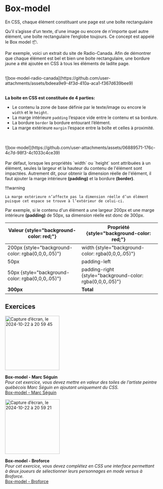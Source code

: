 # Box-model

En CSS, chaque élément constituant une page est une boîte rectangulaire

Qu’il s’agisse d’un texte, d'une image ou encore de n’importe quel autre élément, une boîte rectangulaire l’englobe toujours. Ce concept est appelé le Box model 📦.

Par exemple, voici un extrait du site de Radio-Canada. Afin de démontrer que chaque élément est bel et bien une boite rectangulaire, une bordure jaune a été ajoutée en CSS à tous les éléments de ladite page.

<br>
![box-model-radio-canada](https://github.com/user-attachments/assets/bdeea9e9-4f3d-410a-aca1-f367d639bee9)
<br>
<br>

**La boite en CSS est constituée de 4 parties:**

- Le contenu la zone de base définie par le texte/image ou encore le `width` et le `height`.
- La marge intérieure `padding` l’espace vide entre le contenu et sa bordure.
- La bordure `border` la bordure entourant l’élément.
- La marge extérieure `margin` l’espace entre la boîte et celles à proximité.
<br>
<br>
![box-model](https://github.com/user-attachments/assets/06889571-176c-4c7d-98f3-4c1033c4ce39)
<br>
<br>
Par défaut, lorsque les propriétés `width` ou `height` sont attribuées à un élément, seules la largeur et la hauteur du contenu de l'élément sont impactées. Autrement dit, pour obtenir la dimension réelle de l'élément, il faut ajouter la marge intérieure <b>(padding)</b> et la bordure <b>(border)</b>.

!!!warning

    La marge extérieure n’affecte pas la dimension réelle d’un élément puisque cet espace se trouve à l’extérieur de celui-ci.

Par exemple, si le contenu d'un élément a une largeur 200px et une marge intérieure <b>(padding)</b> de 50px, sa dimension réelle est donc de 300px.

| Valeur {style="background-color: red;"}| Propriété {style="background-color: red;"}|
| --- | --- |
| 200px {style="background-color: rgba(0,0,0,.05)"}| width {style="background-color: rgba(0,0,0,.05)"}|
| 50px | padding-left |
| 50px {style="background-color: rgba(0,0,0,.05)"}| padding-right {style="background-color: rgba(0,0,0,.05)"}|
| **300px** | **Total** |


## Exercices

<div class="grid grid-auto" markdown>

<img width="179" alt="Capture d’écran, le 2024-10-22 à 20 59 45" src="https://github.com/user-attachments/assets/7e85234a-c8aa-4dd2-a886-0df9340f5b73">


  **Box-model - Marc Séguin**<br>
  _Pour cet exercice, vous devez mettre en valeur des toiles de l’artiste peintre québécois Marc Séguin en ajoutant uniquement du CSS._<br>
  [Box-model - Marc Séguin](../exercices/marc-seguin.md)
</div>



<div class="grid grid-auto" markdown>

<img width="180" alt="Capture d’écran, le 2024-10-22 à 20 59 21" src="https://github.com/user-attachments/assets/2d9bc978-ade3-4d16-89be-876c403619ec">


  **Box-model - Broforce**<br>
  _Pour cet exercice, vous devez complétez en CSS une interface permettant à deux joueurs de sélectionner leurs personnages en mode versus à Broforce._<br>
  [Box-model - Broforce](../exercices/broforce.md)
</div>
